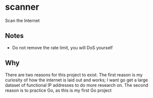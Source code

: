 # scanner
 Scan the Internet

## Notes
* Do not remove the rate limit, you will DoS yourself

## Why
There are two reasons for this project to exist. The first reason is my curiosity of how the internet is laid out and works; I want go get a large dataset of functional IP addresses to do more research on.
The second reason is to practice Go, as this is my first Go project
